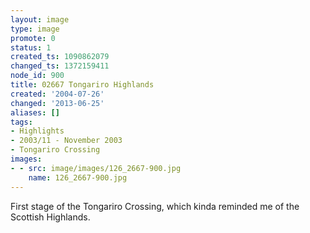 ```yaml
---
layout: image
type: image
promote: 0
status: 1
created_ts: 1090862079
changed_ts: 1372159411
node_id: 900
title: 02667 Tongariro Highlands
created: '2004-07-26'
changed: '2013-06-25'
aliases: []
tags:
- Highlights
- 2003/11 - November 2003
- Tongariro Crossing
images:
- - src: image/images/126_2667-900.jpg
    name: 126_2667-900.jpg
---
```

First stage of the Tongariro Crossing, which kinda reminded me of the Scottish Highlands.
